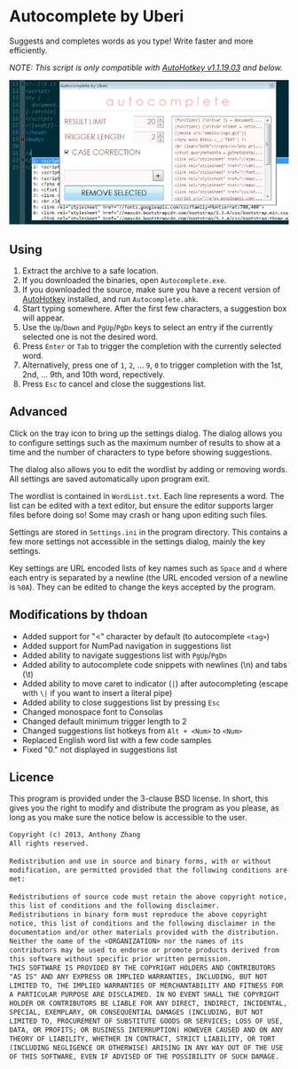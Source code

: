Autocomplete by Uberi
=====================
Suggests and completes words as you type! Write faster and more efficiently.

*NOTE: This script is only compatible with [AutoHotkey v1.1.19.03](http://ahkscript.org/download/1.1/AutoHotkey111903_Install.exe) and below.*

![Screenshot](Screenshot.png)

Using
-----

1. Extract the archive to a safe location.
2. If you downloaded the binaries, open `Autocomplete.exe`.
3. If you downloaded the source, make sure you have a recent version of [AutoHotkey](http://www.autohotkey.com/) installed, and run `Autocomplete.ahk`.
4. Start typing somewhere. After the first few characters, a suggestion box will appear.
5. Use the `Up`/`Down` and `PgUp`/`PgDn` keys to select an entry if the currently selected one is not the desired word.
6. Press `Enter` or `Tab` to trigger the completion with the currently selected word.
7. Alternatively, press one of `1`, `2`, ... `9`, `0` to trigger completion with the 1st, 2nd, ... 9th, and 10th word, repectively.
8. Press `Esc` to cancel and close the suggestions list.

Advanced
--------

Click on the tray icon to bring up the settings dialog. The dialog allows you to configure settings such as the maximum number of results to show at a time and the number of characters to type before showing suggestions.

The dialog also allows you to edit the wordlist by adding or removing words. All settings are saved automatically upon program exit.

The wordlist is contained in `WordList.txt`. Each line represents a word. The list can be edited with a text editor, but ensure the editor supports larger files before doing so! Some may crash or hang upon editing such files.

Settings are stored in `Settings.ini` in the program directory. This contains a few more settings not accessible in the settings dialog, mainly the key settings.

Key settings are URL encoded lists of key names such as `Space` and `d` where each entry is separated by a newline (the URL encoded version of a newline is `%0A`). They can be edited to change the keys accepted by the program.

Modifications by thdoan
-----------------------

- Added support for "<" character by default (to autocomplete `<tag>`)
- Added support for NumPad navigation in suggestions list
- Added ability to navigate suggestions list with `PgUp`/`PgDn`
- Added ability to autocomplete code snippets with newlines (\n) and tabs (\t)
- Added ability to move caret to indicator (`|`) after autocompleting (escape with `\|` if you want to insert a literal pipe)
- Added ability to close suggestions list by pressing `Esc`
- Changed monospace font to Consolas
- Changed default minimum trigger length to 2
- Changed suggestions list hotkeys from `Alt + <Num>` to `<Num>`
- Replaced English word list with a few code samples
- Fixed "0." not displayed in suggestions list

Licence
-------

This program is provided under the 3-clause BSD license. In short, this gives you the right to modify and distribute the program as you please, as long as you make sure the notice below is accessible to the user.

    Copyright (c) 2013, Anthony Zhang
    All rights reserved.

    Redistribution and use in source and binary forms, with or without modification, are permitted provided that the following conditions are met:

    Redistributions of source code must retain the above copyright notice, this list of conditions and the following disclaimer.
    Redistributions in binary form must reproduce the above copyright notice, this list of conditions and the following disclaimer in the documentation and/or other materials provided with the distribution.
    Neither the name of the <ORGANIZATION> nor the names of its contributors may be used to endorse or promote products derived from this software without specific prior written permission.
    THIS SOFTWARE IS PROVIDED BY THE COPYRIGHT HOLDERS AND CONTRIBUTORS "AS IS" AND ANY EXPRESS OR IMPLIED WARRANTIES, INCLUDING, BUT NOT LIMITED TO, THE IMPLIED WARRANTIES OF MERCHANTABILITY AND FITNESS FOR A PARTICULAR PURPOSE ARE DISCLAIMED. IN NO EVENT SHALL THE COPYRIGHT HOLDER OR CONTRIBUTORS BE LIABLE FOR ANY DIRECT, INDIRECT, INCIDENTAL, SPECIAL, EXEMPLARY, OR CONSEQUENTIAL DAMAGES (INCLUDING, BUT NOT LIMITED TO, PROCUREMENT OF SUBSTITUTE GOODS OR SERVICES; LOSS OF USE, DATA, OR PROFITS; OR BUSINESS INTERRUPTION) HOWEVER CAUSED AND ON ANY THEORY OF LIABILITY, WHETHER IN CONTRACT, STRICT LIABILITY, OR TORT (INCLUDING NEGLIGENCE OR OTHERWISE) ARISING IN ANY WAY OUT OF THE USE OF THIS SOFTWARE, EVEN IF ADVISED OF THE POSSIBILITY OF SUCH DAMAGE.
